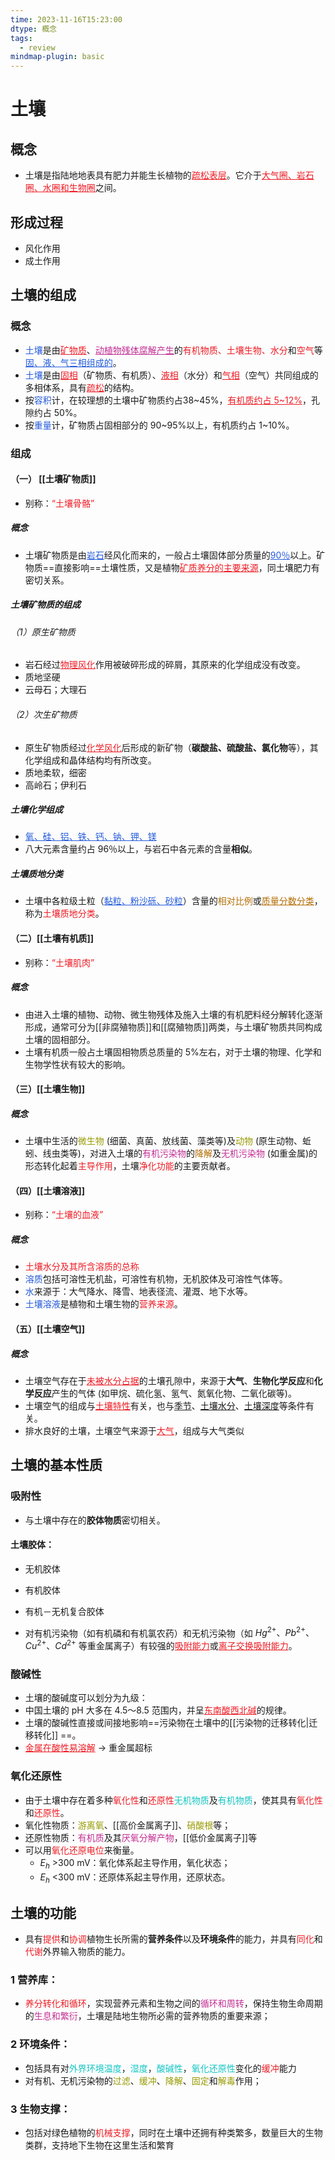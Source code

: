 ```yaml
---
time: 2023-11-16T15:23:00
dtype: 概念
tags:
  - review
mindmap-plugin: basic
---
```

# 土壤
## 概念
- 土壤是指陆地地表具有肥力并能生长植物的<font color=#ed1c24><u>疏松表层</u></font>。它介于<font color=#ed1c24><u>大气圈、岩石圈、水圈和生物圈</u></font>之间。

## 形成过程
- 风化作用
- 成土作用

## 土壤的组成
### 概念
- <font color="#245bdb">土壤</font>是由<font color=#ed1c24><u>矿物质</u></font>、<font color=#C32E94><u>动植物残体腐解产生</u></font>的<font color=#ed1c24>有机物质、土壤生物、水分</font>和<font color=#ed1c24>空气</font>等<font color="#245bdb"><u>固、液、气三相组成的</u></font>。
- <font color="#245bdb">土壤</font>是由<font color=#ed1c24><u>固相</u></font>（矿物质、有机质）、<font color=#ed1c24><u>液相</u></font>（水分）和<font color=#ed1c24><u>气相</u></font>（空气）共同组成的多相体系，具有<font color=#ed1c24><u>疏松</u></font>的结构。
- 按<font color="#245bdb">容积</font>计，在较理想的土壤中矿物质约占38~45%，<font color=#ed1c24><u>有机质约占 5~12%</u></font>，孔隙约占 50%。
- 按<font color="#245bdb">重量</font>计，矿物质占固相部分的 90~95%以上，有机质约占 1~10%。

### 组成 
#### （一）  [[土壤矿物质]]
 - 别称：<font color=#ed1c24>“土壤骨骼”</font>
##### 概念
- 土壤矿物质是由<font color="#245bdb"><u>岩石</u></font>经风化而来的，一般占土壤固体部分质量的<font color="#245bdb"><u>90％</u></font>以上。矿物质==直接影响==土壤性质，又是植物<font color=#ed1c24><u>矿质养分的主要来源</u></font>，同土壤肥力有密切关系。

##### 土壤矿物质的组成
###### （1）原生矿物质
- 岩石经过<font color=#ed1c24><u>物理风化</u></font>作用被破碎形成的碎屑，其原来的化学组成没有改变。
- 质地坚硬
- 云母石；大理石

###### （2）次生矿物质
- 原生矿物质经过<font color=#ed1c24><u>化学风化</u></font>后形成的新矿物（**碳酸盐、硫酸盐、氯化物**等），其化学组成和晶体结构均有所改变。
- 质地柔软，细密
- 高岭石；伊利石

##### 土壤化学组成 
- <font color="#245bdb"><u>氧、硅、铝、铁、钙、钠、钾、镁</u></font>
- 八大元素含量约占 96％以上，与岩石中各元素的含量**相似**。

##### 土壤质地分类
 - 土壤中各粒级土粒（<font color="#245bdb"><u>黏粒、粉沙砾、砂粒</u></font>）含量的<font color=#b46d04>相对比例</font>或<font color=#b46d04><u>质量分数分类</u></font>，称为<font color=#ed1c24>土壤质地分类</font>。
 
 #### （二）[[土壤有机质]]
- 别称：<font color=#ed1c24>“土壤肌肉”</font>
##### 概念
- 由进入土壤的植物、动物、微生物残体及施入土壤的有机肥料经分解转化逐渐形成，通常可分为[[非腐殖物质]]和[[腐殖物质]]两类，与土壤矿物质共同构成土壤的固相部分。
- 土壤有机质一般占土壤固相物质总质量的 5%左右，对于土壤的物理、化学和生物学性状有较大的影响。 

#### （三）[[土壤生物]]
##### 概念
- 土壤中生活的<font color=#989b03>微生物</font> (细菌、真菌、放线菌、藻类等)及<font color=#989b03>动物</font> (原生动物、蚯蚓、线虫类等)，对进入土壤的<font color=#C32E94>有机污染物</font>的<font color=#b46d04>降解</font>及<font color=#C32E94>无机污染物</font> (如重金属)的形态转化起着<font color=#ed1c24>主导作用</font>，土壤<font color=#ed1c24>净化功能</font>的主要贡献者。
#### （四）[[土壤溶液]]
- 别称：<font color=#ed1c24>“土壤的血液”</font>
##### 概念
- <font color=#ed1c24>土壤水分及其所含溶质的总称</font>
- <font color="#245bdb">溶质</font>包括可溶性无机盐，可溶性有机物，无机胶体及可溶性气体等。
- <font color="#245bdb">水</font>来源于：大气降水、降雪、地表径流、灌溉、地下水等。
- <font color="#245bdb">土壤溶液</font>是植物和土壤生物的<font color=#ed1c24>营养来源</font>。
#### （五）[[土壤空气]]
##### 概念
- 土壤空气存在于<font color=#ed1c24><u>未被水分占据</u></font>的土壤孔隙中，来源于**大气**、**生物化学反应**和**化学反应**产生的气体 (如甲烷、硫化氢、氢气、氮氧化物、二氧化碳等)。
- 土壤空气的组成与<font color=#ed1c24><u>土壤特性</u></font>有关，也与<u>季节</u>、<u>土壤水分</u>、<u>土壤深度</u>等条件有关。
- 排水良好的土壤，土壤空气来源于<font color=#ed1c24><u>大气</u></font>，组成与大气类似
## 土壤的基本性质
### 吸附性
- 与土壤中存在的**胶体物质**密切相关。
#### 土壤胶体：
  - 无机胶体
  - 有机胶体
  - 有机－无机复合胶体

- 对有机污染物（如有机磷和有机氯农药）和无机污染物（如 $Hg^{2+}、Pb^{2+}、Cu^{2+}、Cd^{2+}$ 等重金属离子）有较强的<font color=#ed1c24><u>吸附能力</u></font>或<font color=#ed1c24><u>离子交换吸附能力</u></font>。

### 酸碱性
- 土壤的酸碱度可以划分为九级：
- 中国土壤的 pH 大多在 4.5～8.5 范围内，并呈<font color=#ed1c24><u>东南酸西北碱</u></font>的规律。
- 土壤的酸碱性直接或间接地影响==污染物在土壤中的[[污染物的迁移转化|迁移转化]] ==。
- <font color=#ed1c24><u>金属在酸性易溶解</u></font> $\to$ 重金属超标

### 氧化还原性
- 由于土壤中存在着多种<font color=#ed1c24>氧化性</font>和<font color=#ed1c24>还原性</font><font color=#13C6C3>无机物质</font>及<font color=#13C6C3>有机物质</font>，使其具有<font color=#ed1c24>氧化性</font>和<font color=#ed1c24>还原性</font>。
- 氧化性物质：<font color=#989b03>游离氧</font>、[[高价金属离子]]、<font color=#989b03>硝酸根</font>等；
- 还原性物质：<font color=#C32E94>有机质</font>及其<font color=#C32E94>厌氧分解产物</font>，[[低价金属离子]]等
- 可以用<font color=#ed1c24>氧化还原电位</font>来衡量。 
	- $E_{h}$ >300 mV：氧化体系起主导作用，氧化状态；
	- $E_{h}$ <300 mV：还原体系起主导作用，还原状态。

## 土壤的功能
- 具有<font color=#ed1c24>提供</font>和<font color=#ed1c24>协调</font>植物生长所需的**营养条件**以及**环境条件**的能力，并具有<font color=#ed1c24>同化</font>和<font color=#ed1c24>代谢</font>外界输入物质的能力。
### 1 营养库：
- <font color=#ed1c24>养分转化和循环</font>，实现营养元素和生物之间的<font color=#C32E94>循环和周转</font>，保持生物生命周期的<font color=#C32E94>生息和繁衍</font>，土壤是陆地生物所必需的营养物质的重要来源；
### 2 环境条件：
- 包括具有对<font color=#13C6C3>外界环境温度</font>，<font color=#13C6C3>湿度</font>，<font color=#13C6C3>酸碱性</font>，<font color=#13C6C3>氧化还原性</font>变化的<font color=#ed1c24>缓冲</font>能力
- 对有机、无机污染物的<font color=#989b03>过滤</font>、<font color=#989b03>缓冲</font>、<font color=#989b03>降解</font>、<font color=#989b03>固定</font>和<font color=#989b03>解毒</font>作用；
### 3 生物支撑：
- 包括对绿色植物的<font color=#ed1c24>机械支撑</font>，同时在土壤中还拥有种类繁多，数量巨大的生物类群，支持地下生物在这里生活和繁育